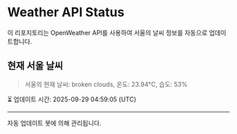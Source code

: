 
# Weather API Status

이 리포지토리는 OpenWeather API를 사용하여 서울의 날씨 정보를 자동으로 업데이트합니다.

## 현재 서울 날씨
> 서울의 현재 날씨: broken clouds, 온도: 23.94°C, 습도: 53%

⏳ 업데이트 시간: 2025-09-29 04:59:05 (UTC)

---
자동 업데이트 봇에 의해 관리됩니다.
